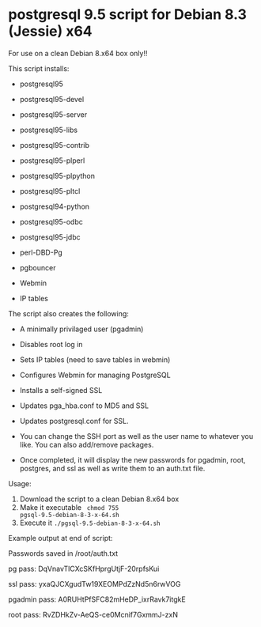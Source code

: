 # postgresql 9.5 script for Debian 8.3 (Jessie) x64

For use on a clean Debian 8.x64 box only!!

This script installs:

- postgresql95 

- postgresql95-devel

- postgresql95-server 

- postgresql95-libs 

- postgresql95-contrib 

- postgresql95-plperl 

- postgresql95-plpython 

- postgresql95-pltcl 

- postgresql94-python 

- postgresql95-odbc 

- postgresql95-jdbc 

- perl-DBD-Pg 

- pgbouncer

- Webmin

- IP tables

The script also creates the following:

- A minimally privilaged user (pgadmin)

- Disables root log in

- Sets IP tables (need to save tables in webmin)

- Configures Webmin for managing PostgreSQL

- Installs a self-signed SSL

- Updates pga_hba.conf to MD5 and SSL

- Updates postgresql.conf for SSL.

- You can change the SSH port as well as the user name to whatever you like.  You can also add/remove packages.

- Once completed, it will display the new passwords for pgadmin, root, postgres, and ssl as well as write them to an auth.txt file.

Usage: 

1. Download the script to a clean Debian 8.x64 box
2. Make it executable <code> chmod 755 pgsql-9.5-debian-8-3-x-64.sh</code>
3. Execute it <code>./pgsql-9.5-debian-8-3-x-64.sh</code>



Example output at end of script:

Passwords saved in /root/auth.txt

pg pass: DqVnavTlCXcSKfHprgUtjF-20rpfsKui

ssl pass: yxaQJCXgudTw19XEOMPdZzNd5n6rwVOG

pgadmin pass: A0RUHtPfSFC82mHeDP_ixrRavk7itgkE

root pass: RvZDHkZv-AeQS-ce0Mcnif7GxmmJ-zxN


